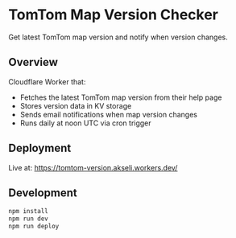 # TomTom Map Version Checker

Get latest TomTom map version and notify when version changes.

## Overview

Cloudflare Worker that:

- Fetches the latest TomTom map version from their help page
- Stores version data in KV storage
- Sends email notifications when map version changes
- Runs daily at noon UTC via cron trigger

## Deployment

Live at: https://tomtom-version.akseli.workers.dev/

## Development

```bash
npm install
npm run dev
npm run deploy
```
